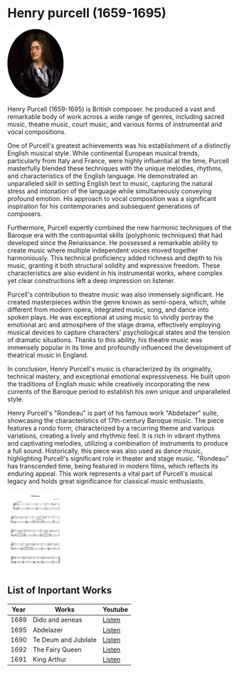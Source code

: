 # Henry purcell (1659-1695)
<img src="./henrypurcell_image.jpg" alt="portrait" style="width:25%;" />

Henry Purcell (1659-1695) is British composer. he produced a vast and remarkable body of work across a wide range of genres, including sacred music, theatre music, court music, and various forms of instrumental and vocal compositions.

One of Purcell's greatest achievements was his establishment of a distinctly English musical style. While continental European musical trends, particularly from Italy and France, were highly influential at the time, Purcell masterfully blended these techniques with the unique melodies, rhythms, and characteristics of the English language. He demonstrated an unparalleled skill in setting English text to music, capturing the natural stress and intonation of the language while simultaneously conveying profound emotion. His approach to vocal composition was a significant inspiration for his contemporaries and subsequent generations of composers.

Furthermore, Purcell expertly combined the new harmonic techniques of the Baroque era with the contrapuntal skills (polyphonic techniques) that had developed since the Renaissance. He possessed a remarkable ability to create music where multiple independent voices moved together harmoniously. This technical proficiency added richness and depth to his music, granting it both structural solidity and expressive freedom. These characteristics are also evident in his instrumental works, where complex yet clear constructions left a deep impression on listener.

Purcell's contribution to theatre music was also immensely significant. He created masterpieces within the genre known as semi-opera, which, while different from modern opera, integrated music, song, and dance into spoken plays. He was exceptional at using music to vividly portray the emotional arc and atmosphere of the stage drama, effectively employing musical devices to capture characters' psychological states and the tension of dramatic situations. Thanks to this ability, his theatre music was immensely popular in its time and profoundly influenced the development of theatrical music in England.

In conclusion, Henry Purcell's music is characterized by its originality, technical mastery, and exceptional emotional expressiveness. He built upon the traditions of English music while creatively incorporating the new currents of the Baroque period to establish his own unique and unparalleled style.


Henry Purcell's "Rondeau" is part of his famous work "Abdelazer" suite, showcasing the characteristics of 17th-century Baroque music. The piece features a rondo form, characterized by a recurring theme and various variations, creating a lively and rhythmic feel. It is rich in vibrant rhythms and captivating melodies, utilizing a combination of instruments to produce a full sound. Historically, this piece was also used as dance music, highlighting Purcell's significant role in theater and stage music. "Rondeau" has transcended time, being featured in modern films, which reflects its enduring appeal. This work represents a vital part of Purcell's musical legacy and holds great significance for classical music enthusiasts.

<img src="./henrypurcell_rondeau.png" alt="portrait" style="width:25%;" />

## List of Inportant Works

| Year |         Works        | Youtube |
| ---- |   ---------------    | ------- |
| 1689 |    Dido and aeneas   |[Listen](https://youtu.be/GYdfxNYAVG4?si=-NjtsOo3Q9RcGVk)|
| 1695 |       Abdelazer      |[Listen](https://youtu.be/GsbPJehQnBA?si=7v2XQjelNaBfe8e)     |
| 1690 | Te Deum and Jubilate | [Listen](https://youtu.be/tSczTHWZWZ0?si=kbbZGPFwpHZgfkhD)    |
| 1692 |    The Fairy Queen   | [Listen](https://youtu.be/K7AbzbN-MqA?si=-rYLcHpVdfe6v2Eb)  |
| 1691 |      King Arthur     | [Listen](https://youtu.be/8P4yC3HMxkQ?si=ydjrxGVyKLRp33Dj)    |
